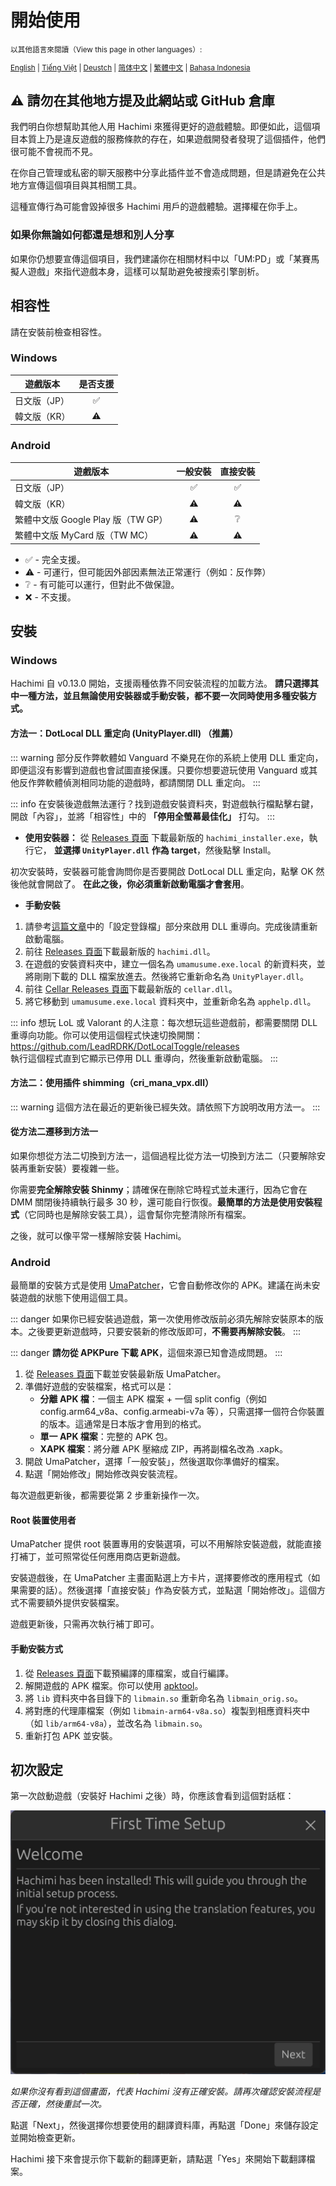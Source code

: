 # 開始使用
<small>

以其他語言來閱讀（View this page in other languages）:

[English](/docs/hachimi/getting-started.html) | [Tiếng Việt](/vi/docs/hachimi/getting-started.html) | [Deustch](/de/docs/hachimi/getting-started.html) | [简体中文](/zh-cn/docs/hachimi/getting-started.html) | [繁體中文](/zh-tw/docs/hachimi/getting-started.html) | [Bahasa Indonesia](/id/docs/hachimi/getting-started.html)

</small>

## ⚠️ 請勿在其他地方提及此網站或 GitHub 倉庫
我們明白你想幫助其他人用 Hachimi 來獲得更好的遊戲體驗。即便如此，這個項目本質上乃是違反遊戲的服務條款的存在，如果遊戲開發者發現了這個插件，他們很可能不會視而不見。

在你自己管理或私密的聊天服務中分享此插件並不會造成問題，但是請避免在公共地方宣傳這個項目與其相關工具。

這種宣傳行為可能會毀掉很多 Hachimi 用戶的遊戲體驗。選擇權在你手上。

### 如果你無論如何都還是想和別人分享
如果你仍想要宣傳這個項目，我們建議你在相關材料中以「UM:PD」或「某賽馬擬人遊戲」來指代遊戲本身，這樣可以幫助避免被搜索引擎剖析。

## 相容性

請在安裝前檢查相容性。

### Windows
| 遊戲版本 | 是否支援 |
| --- | :---: |
| 日文版（JP） | ✅ |
| 韓文版（KR） | ⚠️ |

### Android

| 遊戲版本 | 一般安裝 | 直接安裝 |
| --- | :---: | :---: |
| 日文版（JP） | ✅ | ✅ |
| 韓文版（KR） | ⚠️ | ⚠️ |
| 繁體中文版 Google Play 版（TW GP） | ⚠️ | ❔ |
| 繁體中文版 MyCard 版（TW MC） | ⚠️ | ⚠️ |
- ✅ - 完全支援。
- ⚠️ - 可運行，但可能因外部因素無法正常運行（例如：反作弊）
- ❔ - 有可能可以運行，但對此不做保證。
- ❌ - 不支援。


## 安裝

### Windows

Hachimi 自 v0.13.0 開始，支援兩種依靠不同安裝流程的加載方法。
**請只選擇其中一種方法，並且無論使用安裝器或手動安裝，都不要一次同時使用多種安裝方式。**

#### 方法一：DotLocal DLL 重定向 (UnityPlayer.dll) （推薦）

::: warning
部分反作弊軟體如 Vanguard 不樂見在你的系統上使用 DLL 重定向，即便這沒有影響到遊戲也會試圖直接保護。只要你想要遊玩使用 Vanguard 或其他反作弊軟體偵測相同功能的遊戲時，都請關閉 DLL 重定向。
:::

::: info
在安裝後遊戲無法運行？找到遊戲安裝資料夾，對遊戲執行檔點擊右鍵，開啟「內容」，並將「相容性」中的 **「停用全螢幕最佳化」** 打勾。
:::

- **使用安裝器：** 從 [Releases 頁面](https://github.com/Hachimi-Hachimi/Hachimi/releases) 下載最新版的 `hachimi_installer.exe`，執行它， **並選擇 `UnityPlayer.dll` 作為 target**，然後點擊 Install。

初次安裝時，安裝器可能會詢問你是否要開啟 DotLocal DLL 重定向，點擊 OK 然後他就會開啟了。 **在此之後，你必須重新啟動電腦才會套用**。

- **手動安裝**
1. 請參考[這篇文章](https://learn.microsoft.com/en-us/windows/win32/dlls/dynamic-link-library-redirection#optional-configure-the-registry)中的「設定登錄檔」部分來啟用 DLL 重導向。完成後請重新啟動電腦。
2. 前往 [Releases 頁面](https://github.com/Hachimi-Hachimi/Hachimi/releases)下載最新版的 `hachimi.dll`。
3. 在遊戲的安裝資料夾中，建立一個名為 `umamusume.exe.local` 的新資料夾，並將剛剛下載的 DLL 檔案放進去。然後將它重新命名為 `UnityPlayer.dll`。
4. 前往 [Cellar Releases 頁面](https://github.com/Hachimi-Hachimi/Cellar/releases)下載最新版的 `cellar.dll`。
5. 將它移動到 `umamusume.exe.local` 資料夾中，並重新命名為 `apphelp.dll`。

::: info
想玩 LoL 或 Valorant 的人注意：每次想玩這些遊戲前，都需要關閉 DLL 重導向功能。你可以使用這個程式快速切換開關：  
https://github.com/LeadRDRK/DotLocalToggle/releases  
執行這個程式直到它顯示已停用 DLL 重導向，然後重新啟動電腦。
:::

#### 方法二：使用插件 shimming（cri_mana_vpx.dll）

::: warning
這個方法在最近的更新後已經失效。請依照下方說明改用方法一。
:::

#### 從方法二遷移到方法一
如果你想從方法二切換到方法一，這個過程比從方法一切換到方法二（只要解除安裝再重新安裝）要複雜一些。

你需要**完全解除安裝 Shinmy**；請確保在刪除它時程式並未運行，因為它會在 DMM 關閉後持續執行最多 30 秒，還可能自行恢復。**最簡單的方法是使用安裝程式**（它同時也是解除安裝工具），這會幫你完整清除所有檔案。

之後，就可以像平常一樣解除安裝 Hachimi。

### Android

最簡單的安裝方式是使用 [UmaPatcher](https://github.com/LeadRDRK/UmaPatcher)，它會自動修改你的 APK。建議在尚未安裝遊戲的狀態下使用這個工具。

::: danger
如果你已經安裝過遊戲，第一次使用修改版前必須先解除安裝原本的版本。之後要更新遊戲時，只要安裝新的修改版即可，**不需要再解除安裝**。
:::

::: danger
**請勿從 APKPure 下載 APK**，這個來源已知會造成問題。
:::

1. 從 [Releases 頁面](https://github.com/LeadRDRK/UmaPatcher/releases)下載並安裝最新版 UmaPatcher。
2. 準備好遊戲的安裝檔案，格式可以是：
    - **分離 APK 檔**：一個主 APK 檔案 + 一個 split config（例如 config.arm64_v8a、config.armeabi-v7a 等），只需選擇一個符合你裝置的版本。這通常是日本版才會用到的格式。
    - **單一 APK 檔案**：完整的 APK 包。
    - **XAPK 檔案**：將分離 APK 壓縮成 ZIP，再將副檔名改為 .xapk。
3. 開啟 UmaPatcher，選擇「一般安裝」，然後選取你準備好的檔案。
4. 點選「開始修改」開始修改與安裝流程。

每次遊戲更新後，都需要從第 2 步重新操作一次。

#### Root 裝置使用者
UmaPatcher 提供 root 裝置專用的安裝選項，可以不用解除安裝遊戲，就能直接打補丁，並可照常從任何應用商店更新遊戲。

安裝遊戲後，在 UmaPatcher 主畫面點選上方卡片，選擇要修改的應用程式（如果需要的話）。然後選擇「直接安裝」作為安裝方式，並點選「開始修改」。這個方式不需要額外提供安裝檔案。

遊戲更新後，只需再次執行補丁即可。

#### 手動安裝方式
1. 從 [Releases 頁面](https://github.com/Hachimi-Hachimi/Hachimi/releases)下載預編譯的庫檔案，或自行編譯。
2. 解開遊戲的 APK 檔案。你可以使用 [apktool](https://apktool.org/)。
3. 將 `lib` 資料夾中各目錄下的 `libmain.so` 重新命名為 `libmain_orig.so`。
4. 將對應的代理庫檔案（例如 `libmain-arm64-v8a.so`）複製到相應資料夾中（如 `lib/arm64-v8a`），並改名為 `libmain.so`。
5. 重新打包 APK 並安裝。

## 初次設定
第一次啟動遊戲（安裝好 Hachimi 之後）時，你應該會看到這個對話框：

![First Time Setup](/assets/first-time-setup.jpg)

*如果你沒有看到這個畫面，代表 Hachimi 沒有正確安裝。請再次確認安裝流程是否正確，然後重試一次。*

點選「Next」，然後選擇你想要使用的翻譯資料庫，再點選「Done」來儲存設定並開始檢查更新。

Hachimi 接下來會提示你下載新的翻譯更新，請點選「Yes」來開始下載翻譯檔案。
